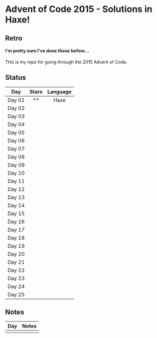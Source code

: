 # Advent of Code 2015 - Solutions in Haxe!
## Retro
#### I'm pretty sure I've done these before...

This is my repo for going through the 2015 Advent of Code.

## Status

| Day           | Stars   | Language |
|:-------------:|:-------:|:--------:|
| Day 01        | **      | Haxe     | 
| Day 02        |  ||
| Day 03        |  ||
| Day 04        |  ||
| Day 05        |  ||
| Day 06        |  ||
| Day 07        |  ||
| Day 08        |  ||
| Day 09        |  ||
| Day 10        |  ||
| Day 11        |  ||
| Day 12        |  ||
| Day 13        |  ||
| Day 14        |  ||
| Day 15        |  ||
| Day 16        |  ||
| Day 17        |  ||
| Day 18        |  ||
| Day 19        |  ||
| Day 20        |  ||
| Day 21        |  ||
| Day 22        |  ||
| Day 23        |  ||
| Day 24        |  ||
| Day 25        |  ||

## Notes

| Day           | Notes   |
|:------------- |:------- |
|         |  |


